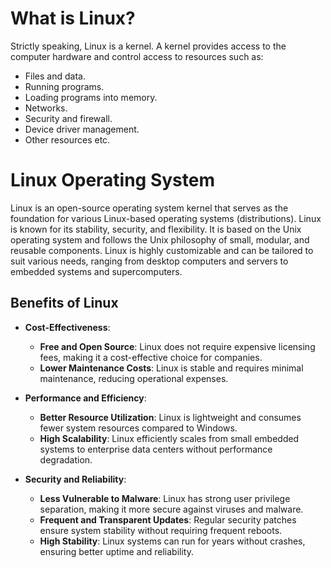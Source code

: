 # What is Linux?
Strictly speaking, Linux is a kernel. A kernel provides access to the computer hardware and control access to resources such as:

- Files and data.
- Running programs.
- Loading programs into memory.
- Networks.
- Security and firewall.
- Device driver management.
- Other resources etc.

# Linux Operating System

Linux is an open-source operating system kernel that serves as the foundation for various Linux-based operating systems (distributions). Linux is known for its stability, security, and flexibility. It is based on the Unix operating system and follows the Unix philosophy of small, modular, and reusable components. Linux is highly customizable and can be tailored to suit various needs, ranging from desktop computers and servers to embedded systems and supercomputers.

## Benefits of Linux

- **Cost-Effectiveness**:
    - **Free and Open Source**: Linux does not require expensive licensing fees, making it a cost-effective choice for companies.
    - **Lower Maintenance Costs**: Linux is stable and requires minimal maintenance, reducing operational expenses.

- **Performance and Efficiency**:
    - **Better Resource Utilization**: Linux is lightweight and consumes fewer system resources compared to Windows.
    - **High Scalability**: Linux efficiently scales from small embedded systems to enterprise data centers without performance degradation.

- **Security and Reliability**:
    - **Less Vulnerable to Malware**: Linux has strong user privilege separation, making it more secure against viruses and malware.
    - **Frequent and Transparent Updates**: Regular security patches ensure system stability without requiring frequent reboots.
    - **High Stability**: Linux systems can run for years without crashes, ensuring better uptime and reliability.